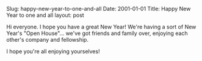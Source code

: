 Slug: happy-new-year-to-one-and-all
Date: 2001-01-01
Title: Happy New Year to one and all
layout: post

Hi everyone. I hope you have a great New Year! We&#39;re having a sort of New Year&#39;s &quot;Open House&quot;... we&#39;ve got friends and family over, enjoying each other&#39;s company and fellowship.

I hope you&#39;re all enjoying yourselves!
